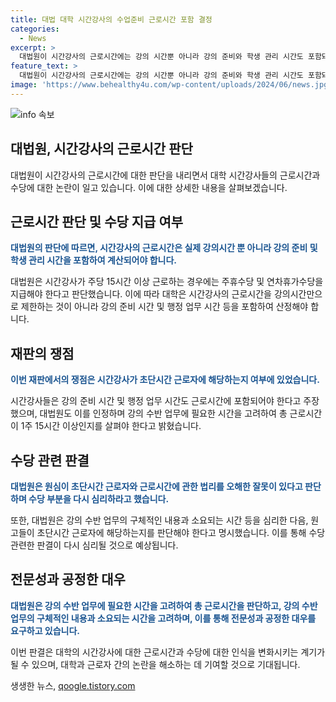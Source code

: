```yaml
---
title: 대법 대학 시간강사의 수업준비 근로시간 포함 결정
categories:
  - News
excerpt: >
  대법원이 시간강사의 근로시간에는 강의 시간뿐 아니라 강의 준비와 학생 관리 시간도 포함돼야 한다는 결정을 내렸다. 근로기준법에 따르면 주당 근로시간이 15시간을 넘으면 시간강사도 주휴수당 등을 받을 수 있는데, 이 사건은 고등법원으로 돌아갈 전망이다. 대법원은 시간강사의 강의 준비와 학생 관리 시간을 근로시간으로 고려해야 한다며, 이를 감안한 총 근로시간이 15시간 이상인지를 재판해야 한다고 밝혔다.
feature_text: >
  대법원이 시간강사의 근로시간에는 강의 시간뿐 아니라 강의 준비와 학생 관리 시간도 포함돼야 한다는 결정을 내렸다. 근로기준법에 따르면 주당 근로시간이 15시간을 넘으면 시간강사도 주휴수당 등을 받을 수 있는데, 이 사건은 고등법원으로 돌아갈 전망이다. 대법원은 시간강사의 강의 준비와 학생 관리 시간을 근로시간으로 고려해야 한다며, 이를 감안한 총 근로시간이 15시간 이상인지를 재판해야 한다고 밝혔다.
image: 'https://www.behealthy4u.com/wp-content/uploads/2024/06/news.jpg'
---
```


<p><img src="https://www.behealthy4u.com/wp-content/uploads/2024/06/news.jpg" alt="info 속보" /></p>

<h2>대법원, 시간강사의 근로시간 판단</h2>

<p data-ke-size="size16">대법원이 시간강사의 근로시간에 대한 판단을 내리면서 대학 시간강사들의 근로시간과 수당에 대한 논란이 일고 있습니다. 이에 대한 상세한 내용을 살펴보겠습니다.</p>

<h2>근로시간 판단 및 수당 지급 여부</h2>

<p><b><span style="color: #1a5490;">대법원의 판단에 따르면, 시간강사의 근로시간은 실제 강의시간 뿐 아니라 강의 준비 및 학생 관리 시간을 포함하여 계산되어야 합니다.</span></b></p>

<p>대법원은 시간강사가 주당 15시간 이상 근로하는 경우에는 주휴수당 및 연차휴가수당을 지급해야 한다고 판단했습니다. 이에 따라 대학은 시간강사의 근로시간을 강의시간만으로 제한하는 것이 아니라 강의 준비 시간 및 행정 업무 시간 등을 포함하여 산정해야 합니다.</p>

<h2>재판의 쟁점</h2>

<p><b><span style="color: #1a5490;">이번 재판에서의 쟁점은 시간강사가 초단시간 근로자에 해당하는지 여부에 있었습니다.</span></b></p>

<p>시간강사들은 강의 준비 시간 및 행정 업무 시간도 근로시간에 포함되어야 한다고 주장했으며, 대법원도 이를 인정하며 강의 수반 업무에 필요한 시간을 고려하여 총 근로시간이 1주 15시간 이상인지를 살펴야 한다고 밝혔습니다.</p>

<h2>수당 관련 판결</h2>

<p><b><span style="color: #1a5490;">대법원은 원심이 초단시간 근로자와 근로시간에 관한 법리를 오해한 잘못이 있다고 판단하며 수당 부분을 다시 심리하라고 했습니다.</span></b></p>

<p>또한, 대법원은 강의 수반 업무의 구체적인 내용과 소요되는 시간 등을 심리한 다음, 원고들이 초단시간 근로자에 해당하는지를 판단해야 한다고 명시했습니다. 이를 통해 수당 관련한 판결이 다시 심리될 것으로 예상됩니다.</p>

<h2>전문성과 공정한 대우</h2>

<p><b><span style="color: #1a5490;">대법원은 강의 수반 업무에 필요한 시간을 고려하여 총 근로시간을 판단하고, 강의 수반 업무의 구체적인 내용과 소요되는 시간을 고려하며, 이를 통해 전문성과 공정한 대우를 요구하고 있습니다.</span></b></p>

<p>이번 판결은 대학의 시간강사에 대한 근로시간과 수당에 대한 인식을 변화시키는 계기가 될 수 있으며, 대학과 근로자 간의 논란을 해소하는 데 기여할 것으로 기대됩니다.</p>
생생한 뉴스, <a href="https://qoogle.tistory.com" rel="dofollow">qoogle.tistory.com</a>


